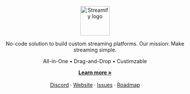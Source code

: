 <br />
<p align="center">
  <img alt="Streamify logo" src="https://d2fplzddl6myl4.cloudfront.net/logo/streamify-logo-purpur.svg" width="auto" height="80">
</p>
<p align="center">
  No-code solution to build custom streaming platforms. Our mission: Make streaming simple.
</p>
<p align="center">
  All-in-One • Drag-and-Drop • Custimzable
</p>
<p align="center">
    <a href="https://streamify.com/about-us"><strong>Learn more »</strong></a>
    <br />
    <br />
    <a href="https://discord.gg/Qct64q7z">Discord</a>
    ·
    <a href="https://streamify.com">Website</a>
    ·
    <a href="https://github.com/streamify-com/streamify.com/issues">Issues</a>
    ·
    <a href="https://github.com/orgs/streamify-com/projects/4/views/4">Roadmap</a>
  </p>
<br />
